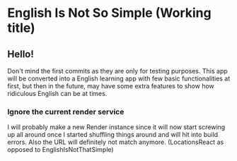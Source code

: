 # English Is Not So Simple (Working title)



## Hello!


Don't mind the first commits as they are only for testing purposes. This app will be converted into a
English learning app with few basic functionalities at first, but then in the future, may have some extra features
to show how ridiculous English can be at times.

### Ignore the current render service

I will probably make a new Render instance since it will now start screwing up all around once I started shuffling things
around and will hit into build errors. Also the URL will definitely not match anymore. (LocationsReact as opposed to EnglishIsNotThatSimple)